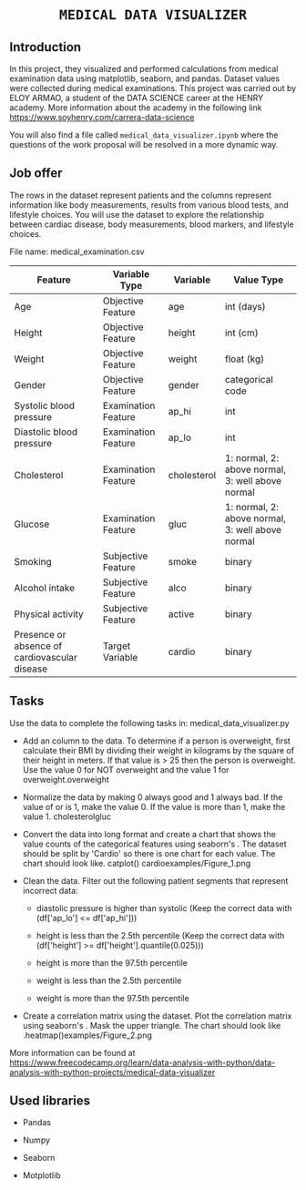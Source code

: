 # <h1 align=center>**`MEDICAL DATA VISUALIZER`**</h1>


## **Introduction**

In this project, they visualized and performed calculations from medical examination data using matplotlib, seaborn, and pandas. Dataset values were collected during medical examinations. This project was carried out by ELOY ARMAO, a student of the DATA SCIENCE career at the HENRY academy. More information about the academy in the following link https://www.soyhenry.com/carrera-data-science

You will also find a file called `medical_data_visualizer.ipynb` where the questions of the work proposal will be resolved in a more dynamic way.

## **Job offer**
The rows in the dataset represent patients and the columns represent information like body measurements, results from various blood tests, and lifestyle choices. You will use the dataset to explore the relationship between cardiac disease, body measurements, blood markers, and lifestyle choices.

File name: medical_examination.csv

| Feature |  Variable Type	| Variable | Value Type |
|---------|-----------------|----------|------------|
|  Age     | Objective Feature |   age   | int (days) |
| Height	  | Objective Feature |  height |  int (cm)  |
| Weight	  | Objective Feature |	weight	|float (kg)  |
| Gender	|  Objective Feature  |	gender | categorical code
| Systolic blood pressure |	Examination Feature | ap_hi | int
|Diastolic blood pressure |	Examination Feature | ap_lo	| int
Cholesterol	| Examination Feature | cholesterol	| 1: normal, 2: above normal, 3: well above normal |
| Glucose | Examination Feature	| gluc	 | 1: normal, 2: above normal, 3: well above normal|
|Smoking	| Subjective Feature  | smoke	 |  binary
|Alcohol intake	| Subjective Feature |	alco	| binary
|Physical activity| 	Subjective Feature |	active	| binary
|Presence or absence of cardiovascular disease |	Target Variable |	cardio	| binary

## **Tasks**

Use the data to complete the following tasks in: medical_data_visualizer.py

+ Add an column to the data. To determine if a person is overweight, first calculate their BMI by dividing their weight in kilograms by the square of their height in meters. If that value is > 25 then the person is overweight. Use the value 0 for NOT overweight and the value 1 for overweight.overweight

+ Normalize the data by making 0 always good and 1 always bad. If the value of or is 1, make the value 0. If the value is more than 1, make the value 1. cholesterolgluc

+ Convert the data into long format and create a chart that shows the value counts of the categorical features using seaborn's . The dataset should be split by 'Cardio' so there is one chart for each value. The chart should look like. catplot() cardioexamples/Figure_1.png

+ Clean the data. Filter out the following patient segments that represent incorrect data:

  + diastolic pressure is higher than systolic (Keep the correct data with (df['ap_lo'] <= df['ap_hi']))

  + height is less than the 2.5th percentile (Keep the correct data with (df['height'] >= df['height'].quantile(0.025)))

  + height is more than the 97.5th percentile

  + weight is less than the 2.5th percentile

  + weight is more than the 97.5th percentile

+ Create a correlation matrix using the dataset. Plot the correlation matrix using seaborn's . Mask the upper triangle. The chart should look like .heatmap()examples/Figure_2.png

More information can be found at https://www.freecodecamp.org/learn/data-analysis-with-python/data-analysis-with-python-projects/medical-data-visualizer

## **Used libraries**

+ Pandas

+ Numpy

+ Seaborn

+ Motplotlib